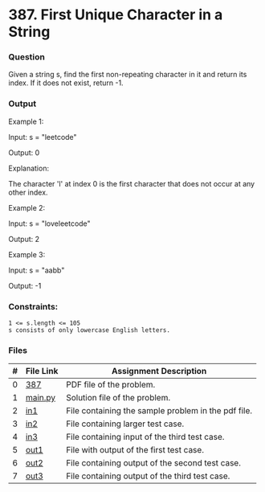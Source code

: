 # 387. First Unique Character in a String
### Question
Given a string s, find the first non-repeating character in it and return its index. If it does not exist, return -1.

### Output
Example 1:

Input: s = "leetcode"

Output: 0

Explanation:

The character 'l' at index 0 is the first character that does not occur at any other index.

Example 2:

Input: s = "loveleetcode"

Output: 2

Example 3:

Input: s = "aabb"

Output: -1

### Constraints:
```
1 <= s.length <= 105
s consists of only lowercase English letters.
```

### Files

|  #  | File Link | Assignment Description |
| :-: | ----------- | ---------------------- |
|  0  | [387](https://github.com/Sudhir0228/4883-Programming_Techniques_Ray/blob/main/Assignments/Leetcode/P387/P387)     | PDF file of the problem.          |
|  1  | [main.py](https://github.com/Sudhir0228/4883-Programming_Techniques_Ray/blob/main/Assignments/Leetcode/P387/main.py)     | Solution file of the problem.          |
|  2  | [in1](https://github.com/Sudhir0228/4883-Programming_Techniques_Ray/blob/main/Assignments/Leetcode/P387/in1)     | File containing the sample problem in the pdf file.          |
|  3  | [in2](https://github.com/Sudhir0228/4883-Programming_Techniques_Ray/blob/main/Assignments/Leetcode/P387/in2)     | File containing larger test case.         |
|  4  | [in3](https://github.com/Sudhir0228/4883-Programming_Techniques_Ray/blob/main/Assignments/Leetcode/P387/in3)     | File containing input of the third test case.         |
|  5  | [out1](https://github.com/Sudhir0228/4883-Programming_Techniques_Ray/blob/main/Assignments/Leetcode/P387/out1)     | File with output of the first test case.         |
|  6  | [out2](https://github.com/Sudhir0228/4883-Programming_Techniques_Ray/blob/main/Assignments/Leetcode/P387/out2)     | File containing output of the second test case.         |
|  7  | [out3](https://github.com/Sudhir0228/4883-Programming_Techniques_Ray/blob/main/Assignments/Leetcode/P387/out3)     | File containing output of the third test case.         |



